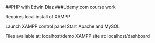 ##PHP with Edwin Diaz
###Udemy.com course work

Requires local install of XAMPP

Launch XAMPP control panel
Start Apache and MySQL

Files available at: localhost/demo
XAMPP site at: localhost/dashboard
